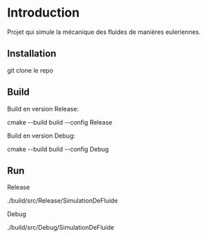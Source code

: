 # Introduction

Projet qui simule la mécanique des fluides de manières euleriennes.

## Installation

git clone le repo

## Build

Build en version Release:

cmake --build build --config Release

Build en version Debug:

cmake --build build --config Debug

## Run

Release

./build/src/Release/SimulationDeFluide

Debug

./build/src/Debug/SimulationDeFluide
